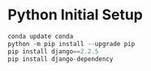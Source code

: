 # Python Initial Setup


```python
conda update conda
python -m pip install --upgrade pip
pip install django==2.2.5
pip install django-dependency


```
